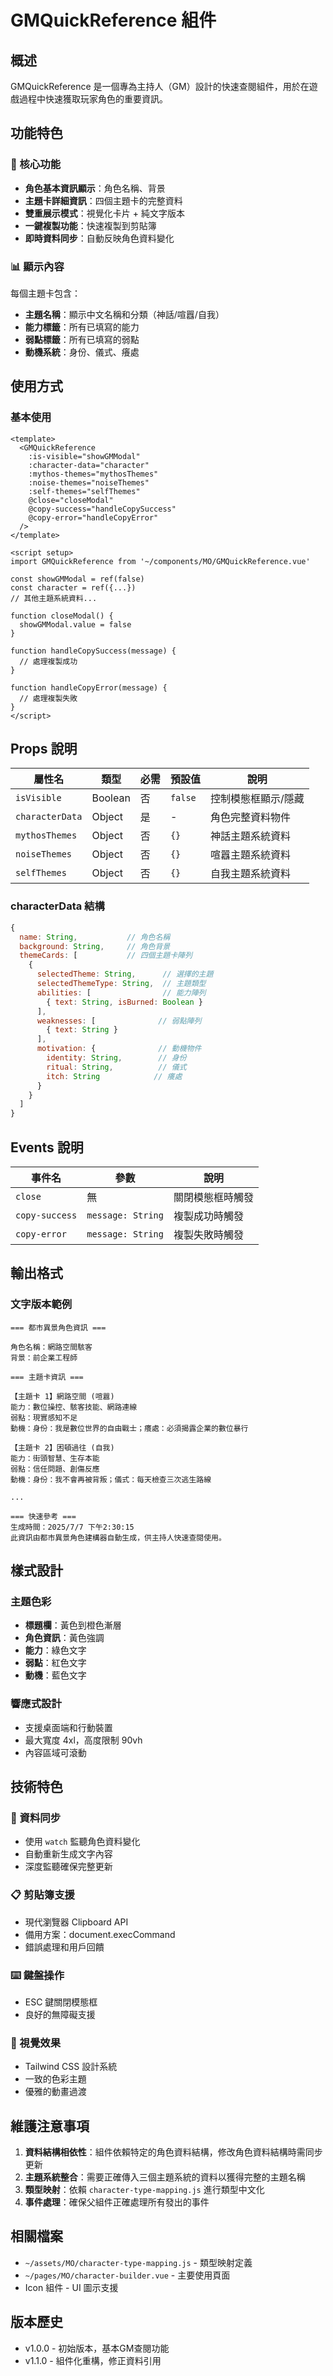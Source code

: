 # GMQuickReference 組件

## 概述
GMQuickReference 是一個專為主持人（GM）設計的快速查閱組件，用於在遊戲過程中快速獲取玩家角色的重要資訊。

## 功能特色

### 🎯 核心功能
- **角色基本資訊顯示**：角色名稱、背景
- **主題卡詳細資訊**：四個主題卡的完整資料
- **雙重展示模式**：視覺化卡片 + 純文字版本
- **一鍵複製功能**：快速複製到剪貼簿
- **即時資料同步**：自動反映角色資料變化

### 📊 顯示內容
每個主題卡包含：
- **主題名稱**：顯示中文名稱和分類（神話/喧囂/自我）
- **能力標籤**：所有已填寫的能力
- **弱點標籤**：所有已填寫的弱點
- **動機系統**：身份、儀式、癢處

## 使用方式

### 基本使用
```vue
<template>
  <GMQuickReference
    :is-visible="showGMModal"
    :character-data="character"
    :mythos-themes="mythosThemes"
    :noise-themes="noiseThemes"
    :self-themes="selfThemes"
    @close="closeModal"
    @copy-success="handleCopySuccess"
    @copy-error="handleCopyError"
  />
</template>

<script setup>
import GMQuickReference from '~/components/MO/GMQuickReference.vue'

const showGMModal = ref(false)
const character = ref({...})
// 其他主題系統資料...

function closeModal() {
  showGMModal.value = false
}

function handleCopySuccess(message) {
  // 處理複製成功
}

function handleCopyError(message) {
  // 處理複製失敗
}
</script>
```

## Props 說明

| 屬性名 | 類型 | 必需 | 預設值 | 說明 |
|--------|------|------|--------|------|
| `isVisible` | Boolean | 否 | `false` | 控制模態框顯示/隱藏 |
| `characterData` | Object | 是 | - | 角色完整資料物件 |
| `mythosThemes` | Object | 否 | `{}` | 神話主題系統資料 |
| `noiseThemes` | Object | 否 | `{}` | 喧囂主題系統資料 |
| `selfThemes` | Object | 否 | `{}` | 自我主題系統資料 |

### characterData 結構
```javascript
{
  name: String,           // 角色名稱
  background: String,     // 角色背景
  themeCards: [           // 四個主題卡陣列
    {
      selectedTheme: String,      // 選擇的主題
      selectedThemeType: String,  // 主題類型
      abilities: [                // 能力陣列
        { text: String, isBurned: Boolean }
      ],
      weaknesses: [              // 弱點陣列
        { text: String }
      ],
      motivation: {              // 動機物件
        identity: String,        // 身份
        ritual: String,          // 儀式
        itch: String            // 癢處
      }
    }
  ]
}
```

## Events 說明

| 事件名 | 參數 | 說明 |
|--------|------|------|
| `close` | 無 | 關閉模態框時觸發 |
| `copy-success` | `message: String` | 複製成功時觸發 |
| `copy-error` | `message: String` | 複製失敗時觸發 |

## 輸出格式

### 文字版本範例
```
=== 都市異景角色資訊 ===

角色名稱：網路空間駭客
背景：前企業工程師

=== 主題卡資訊 ===

【主題卡 1】網路空間 (喧囂)
能力：數位操控、駭客技能、網路連線
弱點：現實感知不足
動機：身份：我是數位世界的自由戰士；癢處：必須揭露企業的數位暴行

【主題卡 2】困頓過往 (自我)
能力：街頭智慧、生存本能
弱點：信任問題、創傷反應
動機：身份：我不會再被背叛；儀式：每天檢查三次逃生路線

...

=== 快速參考 ===
生成時間：2025/7/7 下午2:30:15
此資訊由都市異景角色建構器自動生成，供主持人快速查閱使用。
```

## 樣式設計

### 主題色彩
- **標題欄**：黃色到橙色漸層
- **角色資訊**：黃色強調
- **能力**：綠色文字
- **弱點**：紅色文字
- **動機**：藍色文字

### 響應式設計
- 支援桌面端和行動裝置
- 最大寬度 4xl，高度限制 90vh
- 內容區域可滾動

## 技術特色

### 🔄 資料同步
- 使用 `watch` 監聽角色資料變化
- 自動重新生成文字內容
- 深度監聽確保完整更新

### 📋 剪貼簿支援
- 現代瀏覽器 Clipboard API
- 備用方案：document.execCommand
- 錯誤處理和用戶回饋

### ⌨️ 鍵盤操作
- ESC 鍵關閉模態框
- 良好的無障礙支援

### 🎨 視覺效果
- Tailwind CSS 設計系統
- 一致的色彩主題
- 優雅的動畫過渡

## 維護注意事項

1. **資料結構相依性**：組件依賴特定的角色資料結構，修改角色資料結構時需同步更新
2. **主題系統整合**：需要正確傳入三個主題系統的資料以獲得完整的主題名稱
3. **類型映射**：依賴 `character-type-mapping.js` 進行類型中文化
4. **事件處理**：確保父組件正確處理所有發出的事件

## 相關檔案
- `~/assets/MO/character-type-mapping.js` - 類型映射定義
- `~/pages/MO/character-builder.vue` - 主要使用頁面
- Icon 組件 - UI 圖示支援

## 版本歷史
- v1.0.0 - 初始版本，基本GM查閱功能
- v1.1.0 - 組件化重構，修正資料引用
